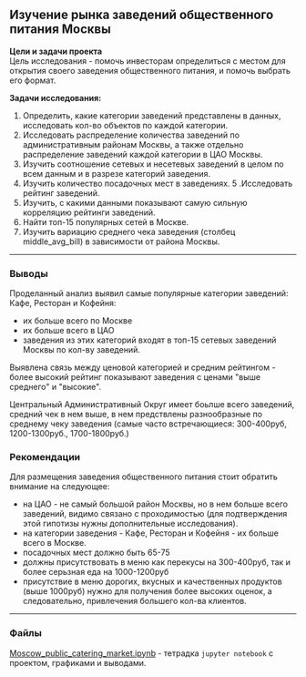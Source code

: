 ## Изучение рынка заведений общественного питания Москвы
**Цели и задачи проекта**  
Цель исследования - помочь инвесторам определиться с местом для открытия своего заведения общественного питания, и помочь выбрать его формат.

**Задачи исследования:**
1. Определить, какие категории заведений представлены в данных, исследовать кол-во объектов по каждой категории.
2. Исследовать распределение количества заведений по административным районам Москвы, а также отдельно распределение заведений каждой категории в ЦАО Москвы.
3. Изучить соотношение сетевых и несетевых заведений в целом по всем данным и в разрезе категорий заведения.
4. Изучить количество посадочных мест в заведениях.
5 .Исследовать рейтинг заведений.
6. Изучить, с какими данными показывают самую сильную корреляцию рейтинги заведений.
7. Найти топ-15 популярных сетей в Москве.
8. Изучить вариацию среднего чека заведения (столбец middle_avg_bill) в зависимости от района Москвы.
***
### Выводы
Проделанный анализ выявил самые популярные категории заведений: Кафе, Ресторан и Кофейня:

* их больше всего по Москве
* их больше всего в ЦАО
* заведения из этих категорий входят в топ-15 сетевых заведений Москвы по кол-ву заведений.

Выявлена связь между ценовой категорией и средним рейтингом - более высокий рейтинг показывают заведения с ценами "выше среднего" и "высокие".

Центральный Административный Округ имеет боьлше всего заведений, средний чек в нем выше, в нем предствлены разнообразные по среднему чеку заведения 
(самые часто встречающиеся: 300-400руб, 1200-1300руб., 1700-1800руб.)

### Рекомендации
Для размещения заведения общественного питания стоит обратить внимание на следующее:

* на ЦАО - не самый большой район Москвы, но в нем больше всего заведений, видимо связано с проходимостью
(для подтверждения этой гипотизы нужны дополнительные исследования).
* на категории заведения - Кафе, Ресторан и Кофейня - их больше всего в Москве.
* посадочных мест должно быть 65-75
* должны присутствовать в меню как перекусы на 300-400руб, так и более серьзная еда на 1000-1200руб
* присутствие в меню дорогих, вкусных и качественных продуктов (выше 1000руб) нужно для получения более высоких оценок, а следовательно,
привлечения большего кол-ва клиентов.
***
### Файлы 
[Moscow_public_catering_market.ipynb](https://github.com/Zaytsev-V/data-analytics-portfolio/blob/main/PRACTICUM/Moscow_public_catering_market/catering_market.ipynb) - тетрадка `jupyter notebook` с проектом, графиками и выводами.
